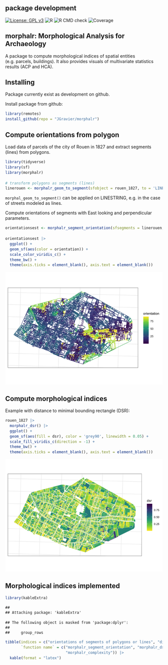 
## package development

[![License: GPL
v3](https://img.shields.io/badge/License-GPLv3-blue.svg)](https://www.gnu.org/licenses/gpl-3.0)
![R](https://img.shields.io/badge/R-%3E%3D%202.10-blue) ![R CMD
check](https://img.shields.io/badge/R%20CMD%20check-passing-green)
![Coverage](https://img.shields.io/badge/coverage-30%25-red)

## morphalr: Morphological Analysis for Archaeology

A package to compute morphological indices of spatial entities
(e.g. parcels, buildings). It also provides visuals of multivariate
statistics results (ACP and HCA).

## Installing

Package currently exist as development on github.

Install package from github:

``` r
library(remotes)
install_github(repo = "JGravier/morphalr")
```

## Compute orientations from polygon

Load data of parcels of the city of Rouen in 1827 and extract segments
(lines) from polygons.

``` r
library(tidyverse)
library(sf)
library(morphalr)

# transform polygons as segments (lines)
linerouen <- morphalr_geom_to_segment(sfobject = rouen_1827, to = 'LINESTRING')
```

`morphal_geom_to_segment()` can be applied on LINESTRING, e.g. in the
case of streets modeled as lines.

Compute orientations of segments with East looking and perpendicular
parameters.

``` r
orientationsest <- morphalr_segment_orientation(sfsegments = linerouen, looking = 'E', perpendicular = TRUE)

orientationsest |>
  ggplot() +
  geom_sf(aes(color = orientation)) +
  scale_color_viridis_c() +
  theme_bw() +
  theme(axis.ticks = element_blank(), axis.text = element_blank())
```

![](README_files/figure-gfm/unnamed-chunk-3-1.png)<!-- -->

## Compute morphological indices

Example with distance to minimal bounding rectangle (DSR):

``` r
rouen_1827 |>
  morphalr_dsr() |>
  ggplot() +
  geom_sf(aes(fill = dsr), color = 'grey90', linewidth = 0.05) +
  scale_fill_viridis_c(direction = -1) +
  theme_bw() +
  theme(axis.ticks = element_blank(), axis.text = element_blank())
```

![](README_files/figure-gfm/unnamed-chunk-4-1.png)<!-- -->

## Morphological indices implemented

``` r
library(kableExtra)
```

    ## 
    ## Attaching package: 'kableExtra'

    ## The following object is masked from 'package:dplyr':
    ## 
    ##     group_rows

``` r
tibble(indices = c("orientations of segments of polygons or lines", "distance of polygons to their minimal bounding rectangles", "distance of polygons to their convex hull", "Miller circularity index of polygons", "morphological complexity of polygons"), 
       `function name` = c("morphalr_segment_orientation", "morphalr_dsr", "morphalr_dsc", "morphalr_circularity",
                           "morphalr_complexity")) |>
  kable(format = "latex")
```
